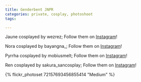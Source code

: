 ```yaml
---
title: Genderbent JNPR
categories: private, cosplay, photoshoot
tags: 

---
```


Jaune cosplayed by wezrez; Follow them on [Instagram](https://www.instagram.com/wezrez)!

Nora cosplayed by bayangna_; Follow them on [Instagram](https://www.instagram.com/bayangna_)!

Pyrrha cosplayed by mobiusmelt; Follow them on [Instagram](https://www.instagram.com/mobiusmelt)!

Ren cosplayed by sakura_sancosplay; Follow them on [Instagram](https://www.instagram.com/sakura_sancosplay)!

{% flickr_photoset 72157693456855414 "Medium" %}